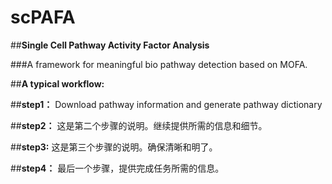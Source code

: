 # scPAFA
##**Single Cell Pathway Activity Factor Analysis**

###A framework for meaningful bio pathway detection based on MOFA.

##**A typical workflow:**

##**step1：** Download pathway information and generate pathway dictionary

##**step2：** 这是第二个步骤的说明。继续提供所需的信息和细节。

##**step3:** 这是第三个步骤的说明。确保清晰和明了。

##**step4：** 最后一个步骤，提供完成任务所需的信息。
